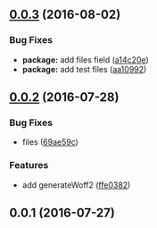 <a name="0.0.3"></a>
## [0.0.3](https://github.com/mkwtys/icontype/compare/v0.0.2...v0.0.3) (2016-08-02)


### Bug Fixes

* **package:** add files field ([a14c20e](https://github.com/mkwtys/icontype/commit/a14c20e))
* **package:** add test files ([aa10992](https://github.com/mkwtys/icontype/commit/aa10992))



<a name="0.0.2"></a>
## [0.0.2](https://github.com/mkwtys/icontype/compare/v0.0.1...v0.0.2) (2016-07-28)


### Bug Fixes

* files ([69ae59c](https://github.com/mkwtys/icontype/commit/69ae59c))


### Features

* add generateWoff2 ([ffe0382](https://github.com/mkwtys/icontype/commit/ffe0382))



<a name="0.0.1"></a>
## 0.0.1 (2016-07-27)



